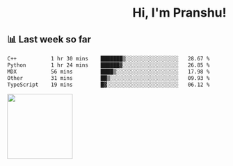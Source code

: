 <div align="right" >
   
   <H1>Hi, I'm Pranshu!</H1>

</div>

## 📊 Last week so far
<!--START_SECTION:waka-->

```txt
C++           1 hr 30 mins    ███████▒░░░░░░░░░░░░░░░░░   28.67 %
Python        1 hr 24 mins    ██████▓░░░░░░░░░░░░░░░░░░   26.85 %
MDX           56 mins         ████▒░░░░░░░░░░░░░░░░░░░░   17.98 %
Other         31 mins         ██▒░░░░░░░░░░░░░░░░░░░░░░   09.93 %
TypeScript    19 mins         █▓░░░░░░░░░░░░░░░░░░░░░░░   06.12 %
```

<!--END_SECTION:waka-->


<img align="left" width="150" src="https://user-images.githubusercontent.com/70943732/209951571-93b7afe5-f523-4683-b725-5d94b287e94e.png">

